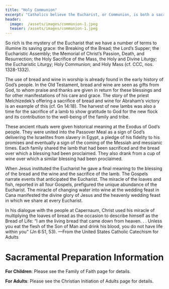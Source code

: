 ```yaml
---
title: "Holy Communion"
excerpt: "Catholics believe the Eucharist, or Communion, is both a sacrifice and a meal. We believe in the real presence of Jesus, who died for our sins. As we receive Christ’s Body and Blood, we also are nourished spiritually and brought closer to God."
header:
  image:  /assets/images/communion-1.jpeg
  teaser: /assets/images/communion-1.jpeg
---
```


So rich is the mystery of the Eucharist that we have a number of terms to illumine its saving grace: the Breaking of the Bread; the Lord’s Supper; the Eucharistic Assembly; the Memorial of Christ’s Passion, Death, and Resurrection; the Holy Sacrifice of the Mass, the Holy and Divine Liturgy; the Eucharistic Liturgy; Holy Communion; and Holy Mass (cf. CCC, nos. 1328-1332).

The use of bread and wine in worship is already found in the early history of God’s people. In the Old Testament, bread and wine are seen as gifts from God, to whom praise and thanks are given in return for these blessings and for other manifestations of his care and grace. The story of the priest Melchizedek’s offering a sacrifice of bread and wine for Abraham’s victory is an example of this (cf. Gn 14:18). The harvest of new lambs was also a time for the sacrifice of a lamb to show gratitude to God for the new flock and its contribution to the well-being of the family and tribe.

These ancient rituals were given historical meaning at the Exodus of God’s people. They were united into the Passover Meal as a sign of God’s delivering the Israelites from slavery in Egypt, a pledge of his fidelity to his promises and eventually a sign of the coming of the Messiah and messianic times. Each family shared the lamb that had been sacrificed and the bread over which a blessing had been proclaimed. They also drank from a cup of wine over which a similar blessing had been proclaimed.

When Jesus instituted the Eucharist he gave a final meaning to the blessing of the bread and the wine and the sacrifice of the lamb. The Gospels narrate events that anticipated the Eucharist. The miracle of the loaves and fish, reported in all four Gospels, prefigured the unique abundance of the Eucharist. The miracle of changing water into wine at the wedding feast in Cana manifested the divine glory of Jesus and the heavenly wedding feast in which we share at every Eucharist.

In his dialogue with the people at Capernaum, Christ used his miracle of multiplying the loaves of bread as the occasion to describe himself as the Bread of Life: “I am the living bread that came down from heaven. . . Unless you eat the flesh of the Son of Man and drink his blood, you do not have life within you” (Jn 6:51, 53). —From the United States Catholic Catechism for Adults

# Sacramental Preparation Information

**For Children**:  Please see the Family of Faith page for details.

**For Adults**: Please see the Christian Initiation of Adults page for details.